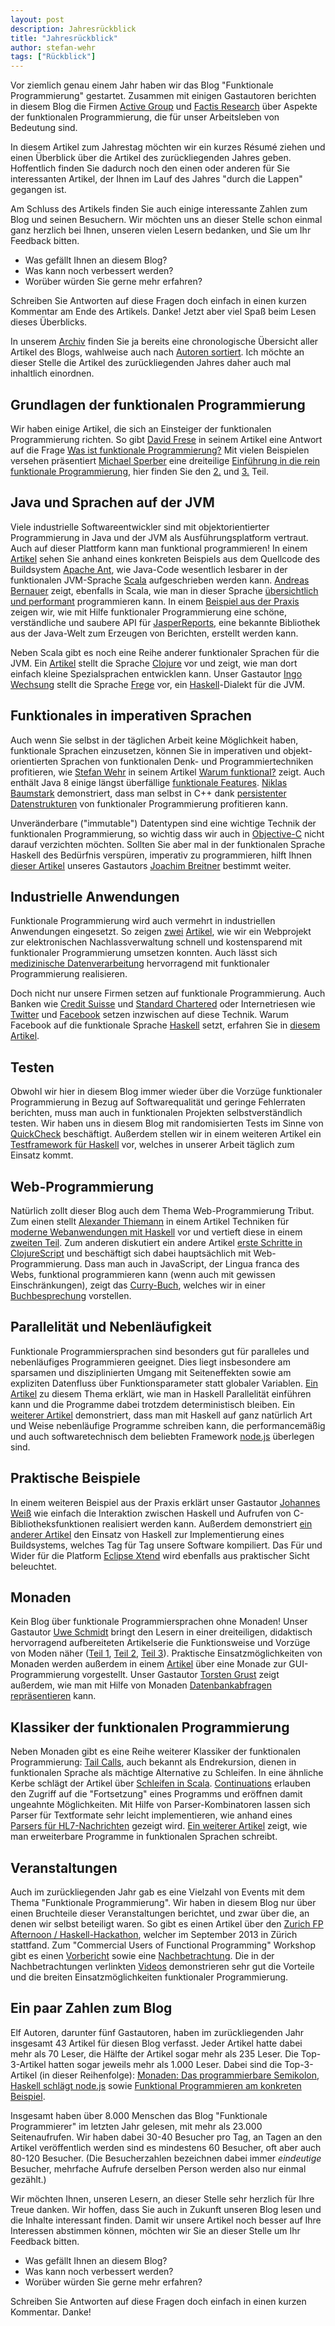 ```yaml
---
layout: post
description: Jahresrückblick
title: "Jahresrückblick"
author: stefan-wehr
tags: ["Rückblick"]
---
```


Vor ziemlich genau einem Jahr haben wir das Blog "Funktionale Programmierung" gestartet.
Zusammen mit einigen Gastautoren berichten in diesem Blog die Firmen
[Active Group](http://www.active-group.de/) und [Factis Research](http://www.checkpad.de/)
über Aspekte der funktionalen Programmierung, die für unser Arbeitsleben von Bedeutung sind. 

In diesem Artikel zum Jahrestag möchten wir ein kurzes Résumé ziehen und einen
Überblick über die Artikel des zurückliegenden Jahres geben. Hoffentlich finden Sie dadurch
noch den einen oder anderen für Sie interessanten Artikel, der Ihnen im Lauf des Jahres "durch die Lappen"
gegangen ist.

Am Schluss des Artikels finden Sie auch einige interessante Zahlen zum Blog und seinen Besuchern.
Wir möchten uns an dieser Stelle schon einmal ganz herzlich bei Ihnen, unseren vielen Lesern bedanken,
und Sie um Ihr Feedback bitten. 

* Was gefällt Ihnen an diesem Blog?
* Was kann noch verbessert werden? 
* Worüber würden Sie gerne mehr erfahren? 

Schreiben Sie Antworten auf diese Fragen doch einfach in einen kurzen Kommentar am Ende des Artikels. Danke!
Jetzt aber viel Spaß beim Lesen dieses Überblicks.

<!-- more start -->

In unserem [Archiv](/archive.html) finden Sie ja bereits eine chronologische Übersicht aller Artikel
des Blogs, wahlweise auch nach [Autoren sortiert](/author-archive.html). Ich möchte an dieser
Stelle die Artikel des zurückliegenden Jahres daher auch mal inhaltlich einordnen.

## Grundlagen der funktionalen Programmierung ##

Wir haben einige Artikel, die sich an Einsteiger der funktionalen Programmierung richten.
So gibt [David Frese](http://www.active-group.de/unternehmen/frese.html) in seinem Artikel
eine Antwort auf die Frage [Was ist funktionale Programmierung?](http://funktionale-programmierung.de/2013/08/23/was-ist-funktionale-programmierung.html)
Mit vielen Beispielen versehen präsentiert [Michael Sperber](http://www.active-group.de/unternehmen/sperber.html) eine
dreiteilige [Einführung in die rein funktionale Programmierung](http://funktionale-programmierung.de/2013/03/12/rein-funktional.html),
hier finden Sie den [2.](http://funktionale-programmierung.de/2013/04/10/rein-funktional-2.html)
und [3.](http://funktionale-programmierung.de/2013/04/25/rein-funktional-3.html) Teil.
    
## Java und Sprachen auf der JVM ##

Viele industrielle Softwareentwickler sind mit objektorientierter Programmierung in Java und der JVM als Ausführungsplatform
vertraut. Auch auf dieser Plattform kann man funktional programmieren!
In einem [Artikel](http://funktionale-programmierung.de/2013/02/26/scala-java-ant.html) sehen
Sie anhand eines konkreten Beispiels aus dem Quellcode des Buildsystem [Apache Ant](http://ant.apache.org/),
wie Java-Code wesentlich lesbarer in der funktionalen JVM-Sprache [Scala](http://www.scala-lang.org/)
aufgeschrieben werden kann. [Andreas Bernauer](http://www.active-group.de/unternehmen/bernauer.html)
zeigt, ebenfalls in Scala, wie man in dieser Sprache [übersichtlich und performant](http://funktionale-programmierung.de/2013/03/26/scala-java-performance.html)
programmieren kann.
In einem [Beispiel aus der Praxis](http://funktionale-programmierung.de/2013/06/13/funktionale-api-jasper.html) 
zeigen wir, wie mit Hilfe funktionaler Programmierung eine schöne, verständliche und saubere API für
[JasperReports](http://www.jaspersoft.com/reporting), eine bekannte Bibliothek aus der Java-Welt
zum Erzeugen von Berichten, erstellt werden kann.
 
Neben Scala gibt es noch eine Reihe anderer
funktionaler Sprachen für die JVM. Ein [Artikel](http://funktionale-programmierung.de/2013/06/27/dsl-clojure.html) stellt die Sprache
[Clojure](http://clojure.org/) vor und zeigt, wie man dort einfach kleine Spezialsprachen entwicklen kann.
Unser Gastautor [Ingo Wechsung](http://www.contexo.de/) stellt die Sprache [Frege](http://funktionale-programmierung.de/2013/10/10/frege.html)
vor, ein [Haskell](http://haskell.org)-Dialekt für die JVM.

## Funktionales in imperativen Sprachen ##

Auch wenn Sie selbst in der täglichen Arbeit keine Möglichkeit haben, funktionale Sprachen einzusetzen,
können Sie in imperativen und objekt-orientierten Sprachen von funktionalen Denk- und Programmiertechniken
profitieren, wie [Stefan Wehr](http://www.checkpad.de/company.html#swehr) in seinem Artikel
[Warum funktional?](http://funktionale-programmierung.de/2013/03/20/warum-funktional.html)
zeigt. Auch enthält Java 8 einige längst überfällige
[funktionale Features](http://funktionale-programmierung.de/2013/09/19/java8.html).
[Niklas Baumstark](http://www.checkpad.de/company.html#nbaumstark) demonstriert, dass man selbst in C++ dank
[persistenter Datenstrukturen](http://funktionale-programmierung.de/2013/06/21/persistente-datenstrukturen.html)
von funktionaler Programmierung profitieren kann.

Unveränderbare ("immutable") Datentypen sind eine wichtige Technik der funktionalen Programmierung, so wichtig
dass wir auch in [Objective-C](http://funktionale-programmierung.de/2013/12/05/datentypen-objectivec.html)
nicht darauf verzichten möchten. Sollten Sie aber mal in der funktionalen Sprache Haskell des Bedürfnis
verspüren, imperativ zu programmieren, hilft Ihnen [dieser Artikel](http://funktionale-programmierung.de/2013/08/01/haskell-imperativ.html)
unseres Gastautors [Joachim Breitner](http://www.joachim-breitner.de/blog/) bestimmt weiter.

## Industrielle Anwendungen ##

Funktionale Programmierung wird auch vermehrt in industriellen Anwendungen eingesetzt.
So zeigen [zwei](http://funktionale-programmierung.de/2013/05/16/praxis-myownsafe.html) 
[Artikel](http://funktionale-programmierung.de/2013/09/05/praxis-myownsafe-2.html), wie wir ein Webprojekt
zur elektronischen Nachlassverwaltung schnell und kostensparend mit funktionaler Programmierung
umsetzen konnten. Auch lässt sich [medizinische Datenverarbeitung](http://funktionale-programmierung.de/2013/07/17/medizin-funktional.html)
hervorragend mit funktionaler Programmierung realisieren.

Doch nicht nur unsere Firmen setzen auf funktionale Programmierung. Auch Banken wie [Credit Suisse](https://www.credit-suisse.com/de/de/)
und [Standard Chartered](https://www.sc.com/de/) oder Internetriesen wie [Twitter](http://twitter.com) und
[Facebook](http://facebook.com) setzen inzwischen auf diese Technik. Warum Facebook
auf die funktionale Sprache [Haskell](http://haskell.org) setzt, erfahren Sie in
[diesem Artikel](http://funktionale-programmierung.de/2013/10/02/haskell-facebook.html).

## Testen ##

Obwohl wir hier in diesem Blog immer wieder über die Vorzüge funktionaler Programmierung in 
Bezug auf Softwarequalität und geringe Fehlerraten berichten, muss man auch in funktionalen
Projekten selbstverständlich testen. Wir haben uns in diesem
Blog mit randomisierten Tests im Sinne von [QuickCheck](http://funktionale-programmierung.de/2013/07/10/randomisierte-tests-mit-quickcheck.html)
beschäftigt. Außerdem stellen wir in einem weiteren Artikel ein
[Testframework für Haskell](http://funktionale-programmierung.de/2014/02/06/testing-haskell.html) vor,
welches in unserer Arbeit täglich zum Einsatz kommt.
    
## Web-Programmierung ##

Natürlich zollt dieser Blog auch dem Thema Web-Programmierung Tribut. Zum einen stellt
[Alexander Thiemann](http://www.checkpad.de/company.html#nthiemann) in
einem Artikel Techniken für
[moderne Webanwendungen mit Haskell](http://funktionale-programmierung.de/2013/04/04/webanwendung-haskell.html)
vor und vertieft diese in einem
[zweiten Teil](http://funktionale-programmierung.de/2013/06/05/webanwendung-haskell2.html).
Zum anderen diskutiert ein andere Artikel
[erste Schritte in ClojureScript](http://funktionale-programmierung.de/2014/02/14/clojurescript-react.html)
und beschäftigt sich dabei hauptsächlich mit Web-Programmierung.
Dass man auch in JavaScript, der Lingua franca des Webs, funktional programmieren kann (wenn auch mit gewissen
Einschränkungen), zeigt das [Curry-Buch](http://www.currybuch.de/), welches wir in einer
[Buchbesprechung](http://funktionale-programmierung.de/2013/07/25/curry-buch.html) vorstellen.

## Parallelität und Nebenläufigkeit ##

Funktionale Programmiersprachen sind besonders gut für paralleles und nebenläufiges Programmieren
geeignet. Dies liegt insbesondere am sparsamen und disziplinierten Umgang mit Seiteneffekten sowie
am expliziten Datenfluss über Funktionsparameter statt globaler Variablen.
[Ein Artikel](http://funktionale-programmierung.de/2013/03/06/parallel-haskell.html) zu diesem
Thema erklärt, wie man in Haskell Parallelität einführen kann und die Programme dabei trotzdem
deterministisch bleiben. Ein [weiterer Artikel](http://funktionale-programmierung.de/2013/05/08/haskell-nodejs.html)
demonstriert, dass man mit Haskell auf 
ganz natürlich Art und Weise nebenläufige Programme schreiben kann, die performancemäßig und auch
softwaretechnisch dem beliebten Framework [node.js](http://nodejs.org/) überlegen sind.

## Praktische Beispiele ##

In einem weiteren Beispiel aus der Praxis erklärt unser Gastautor [Johannes Weiß](http://www.johannesweiss.eu/)
wie einfach die Interaktion zwischen Haskell und Aufrufen von C-Bibliotheksfunktionen realisiert werden kann.
Außerdem demonstriert [ein anderer Artikel](http://funktionale-programmierung.de/2014/01/16/build-system-haskell.html)
den Einsatz von Haskell zur Implementierung eines Buildsystems, welches Tag für Tag unsere Software kompiliert.
Das Für und Wider für die Platform [Eclipse Xtend](http://funktionale-programmierung.de/2014/01/23/eclipse-xtend.html)
wird ebenfalls aus praktischer Sicht beleuchtet.

## Monaden ##

Kein Blog über funktionale Programmiersprachen ohne Monaden! Unser Gastautor [Uwe Schmidt](http://www.fh-wedel.de/~si/)
bringt den Lesern in einer dreiteiligen, didaktisch hervorragend aufbereiteten Artikelserie die Funktionsweise
und Vorzüge von Moden näher ([Teil 1](http://funktionale-programmierung.de/2013/04/18/haskell-monaden.html), 
[Teil 2](http://funktionale-programmierung.de/2013/05/22/haskell-monaden2.html), 
[Teil 3](http://funktionale-programmierung.de/2013/07/03/haskell-monaden3.html)).
Praktische Einsatzmöglichkeiten von Monaden werden außerdem in einem
[Artikel](http://funktionale-programmierung.de/2013/05/29/gui-monade.html) über eine Monade zur GUI-Programmierung
vorgestellt. Unser Gastautor [Torsten Grust](http://db.inf.uni-tuebingen.de/team/grust/) zeigt außerdem, wie man mit Hilfe von Monaden
[Datenbankabfragen repräsentieren](http://funktionale-programmierung.de/2014/02/19/comprehending-queries.html) kann.

## Klassiker der funktionalen Programmierung ##

Neben Monaden gibt es eine Reihe weiterer Klassiker der funktionalen Programmierung:
[Tail Calls](http://funktionale-programmierung.de/2013/11/08/tail-calls.html), auch bekannt als Endrekursion,
dienen in funktionalen Sprache als mächtige Alternative zu Schleifen.
In eine ähnliche Kerbe schlägt der Artikel über
[Schleifen in Scala](http://funktionale-programmierung.de/2013/10/23/schleifen-scala.html).
[Continuations](http://funktionale-programmierung.de/2013/10/31/continuations-praxis.html) erlauben
den Zugriff auf die "Fortsetzung" eines Programms und eröffnen damit ungeahnte Möglichkeiten. 
Mit Hilfe von Parser-Kombinatoren lassen sich
Parser für Textformate sehr leicht implementieren, wie anhand eines
[Parsers für HL7-Nachrichten](http://funktionale-programmierung.de/2013/08/29/hl7-parser.html)
gezeigt wird. [Ein weiterer Artikel](http://funktionale-programmierung.de/2013/11/21/expression-problem.html)
zeigt, wie man erweiterbare Programme in funktionalen Sprachen schreibt.

## Veranstaltungen ##

Auch im zurückliegenden Jahr gab es eine Vielzahl von Events mit dem Thema
"Funktionale Programmierung". Wir haben in diesem Blog nur über einen Bruchteile dieser Veranstaltungen
berichtet, und zwar über die, an denen wir selbst beteiligt waren. So gibt es einen Artikel über
den [Zurich FP Afternoon / Haskell-Hackathon](http://funktionale-programmierung.de/2013/08/15/haskell-hackathon.html),
welcher im September 2013 in Zürich stattfand. Zum "Commercial Users of Functional Programming" Workshop
gibt es einen [Vorbericht](http://funktionale-programmierung.de/2013/08/07/cufp-2013.html)
sowie eine [Nachbetrachtung](http://funktionale-programmierung.de/2013/12/12/cufp-2013-report.html).
Die in der Nachbetrachtungen verlinkten [Videos](http://www.youtube.com/channel/UCfSUv7I_aHgzcnXMcd8obsw)
demonstrieren sehr gut die Vorteile und die breiten Einsatzmöglichkeiten funktionaler Programmierung.
    
## Ein paar Zahlen zum Blog ##

Elf Autoren, darunter fünf Gastautoren, haben im zurückliegenden Jahr insgesamt 43 Artikel für diesen Blog verfasst.
Jeder Artikel hatte dabei mehr als 70 Leser, die Hälfte der Artikel sogar mehr als 235 Leser.
Die Top-3-Artikel hatten sogar jeweils mehr als 1.000 Leser. Dabei sind die Top-3-Artikel (in dieser Reihenfolge):
[Monaden: Das programmierbare Semikolon](/2013/04/18/haskell-monaden.html),
[Haskell schlägt node.js](/2013/05/08/haskell-nodejs.html) sowie
[Funktional Programmieren am konkreten Beispiel](/2013/02/26/scala-java-ant.html).

Insgesamt haben über 8.000 Menschen das Blog "Funktionale Programmierer" im letzten Jahr gelesen,
mit mehr als 23.000 Seitenaufrufen.
Wir haben dabei 30-40 Besucher pro Tag, an Tagen an den Artikel veröffentlich werden sind es
mindestens 60 Besucher, oft aber auch 80-120 Besucher. (Die Besucherzahlen bezeichnen dabei immer
*eindeutige* Besucher, mehrfache Aufrufe derselben Person werden also nur einmal gezählt.)

Wir möchten Ihnen, unseren Lesern, an dieser Stelle sehr herzlich für Ihre Treue danken. Wir hoffen, dass Sie auch in Zukunft
unseren Blog lesen und die Inhalte interessant finden. Damit wir unsere Artikel noch besser auf Ihre Interessen abstimmen können,
möchten wir Sie an dieser Stelle um Ihr Feedback bitten.

* Was gefällt Ihnen an diesem Blog?
* Was kann noch verbessert werden? 
* Worüber würden Sie gerne mehr erfahren? 

Schreiben Sie Antworten auf diese Fragen doch einfach in einen kurzen Kommentar. Danke!

<!-- more end -->


